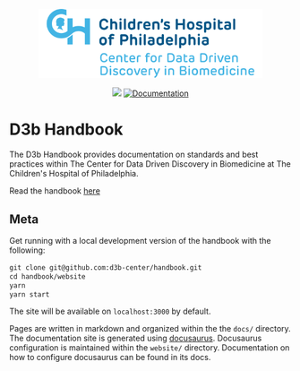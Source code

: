 <p align="center">
  <img alt="Logo for The Center for Data Driven Discovery" src="website/static/img/chop_logo.svg" width="400px" />
</p>
<p align="center">
  <a href="https://github.com/d3b-center/handbook/blob/master/LICENSE"><img src="https://img.shields.io/github/license/d3b-center/handbook.svg?style=for-the-badge"></a> <a href="https://d3b-center.github.io/handbook/"><img alt="Documentation" src="https://img.shields.io/badge/docs-passing-success?style=for-the-badge"></a>
</p>

# D3b Handbook

The D3b Handbook provides documentation on standards and best practices within
The Center for Data Driven Discovery in Biomedicine at The Children's Hospital
of Philadelphia.

Read the handbook [here](https://handbook.d3b.io)

## Meta

Get running with a local development version of the handbook with the
following:
```
git clone git@github.com:d3b-center/handbook.git
cd handbook/website
yarn
yarn start
```

The site will be available on `localhost:3000` by default.

Pages are written in markdown and organized within the the `docs/` directory.
The documentation site is generated using [docusaurus](https://docusaurus.io).
Docusaurus configuration is maintained within the `website/` directory.
Documentation on how to configure docusaurus can be found in its docs.
